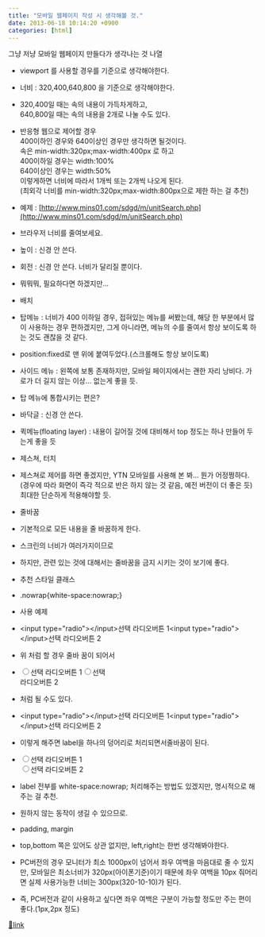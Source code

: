 ```yaml
---
title: "모바일 웹페이지 작성 시 생각해볼 것."
date: 2013-06-18 10:14:20 +0900
categories: [html]
---
```


그냥 저냥 모바일 웹페이지 만들다가 생각나는 것 나열

- viewport 를 사용할 경우를 기준으로 생각해야한다.
- 너비 : 320,400,640,800 을 기준으로 생각해야한다.
- 320,400일 때는 속의 내용이 가득차게하고,  
640,800일 때는 속의 내용을 2개로 나눌 수도 있다.
- 반응형 웹으로 제어할 경우  
400이하인 경우와 640이상인 경우만 생각하면 될것이다.  
속은 min-width:320px;max-width:400px 로 하고  
400이하일 경우는 width:100%   
640이상인 경우는 width:50%  
이렇게하면 너비에 따라서 1개씩 또는 2개씩 나오게 된다.  
(최외각 너비를 min-width:320px;max-width:800px으로 제한 하는 걸 추천)
- 예제 : [http://www.mins01.com/sdgd/m/unitSearch.php](http://www.mins01.com/sdgd/m/unitSearch.php)
- 브라우저 너비를 줄여보세요.




- 높이 : 신경 안 쓴다.
- 회전 : 신경 안 쓴다. 너비가 달리질 뿐이다.
- 뭐뭐뭐, 필요하다면 하겠지만...


- 배치
- 탑메뉴 : 너비가 400 이하일 경우, 접혀있는 메뉴를 써봤는데, 해당 한 부분에서 많이 사용하는 경우 편하겠지만, 그게 아니라면, 메뉴의 수를 줄여서 항상 보이도록 하는 것도 괜찮을 것 같다.
- position:fixed로 맨 위에 붙여두었다.(스크롤해도 항상 보이도록)

- 사이드 메뉴 : 왼쪽에 보통 존재하지만, 모바일 페이지에서는 괜한 자리 낭비다. 가로가 더 길지 않는 이상... 없는게 좋을 듯.
- 탑 메뉴에 통합시키는 편은?

- 바닥글 : 신경 안 쓴다.
- 퀵메뉴(floating layer) : 내용이 길어질 것에 대비해서 top 정도는 하나 만들어 두는게 좋을 듯

- 제스쳐, 터치
- 제스쳐로 제어를 하면 좋겠지만, YTN 모바일를 사용해 본 봐... 뭔가 어정쩡하다.  
(경우에 따라 화면이 즉각 적으로 반은 하지 않는 것 같음, 예전 버전이 더 좋은 듯)  
최대한 단순하게 적용해야할 듯.

- 줄바꿈
- 기본적으로 모든 내용을 줄 바꿈하게 한다.
- 스크린의 너비가 여러가지이므로

- 하지만, 관련 있는 것에 대해서는 줄바꿈을 금지 시키는 것이 보기에 좋다.
- 추천 스타일 클래스
- .nowrap{white-space:nowrap;}


- 사용 예제
- <label>&lt;input type="radio"&gt;&lt;/input&gt;선택 라디오버튼 1</label><label>&lt;input type="radio"&gt;&lt;/input&gt;선택 라디오버튼 2</label>
- 위 처럼 할 경우 줄바 꿈이 되어서
- <input type="radio"></input>선택 라디오버튼 1<input type="radio"></input>선택   
라디오버튼 2

- 처럼 될 수도 있다.

- <label class="nowrap">&lt;input type="radio"&gt;&lt;/input&gt;선택 라디오버튼 1</label><label class="nowrap">&lt;input type="radio"&gt;&lt;/input&gt;선택 라디오버튼 2</label>
- 이렇게 해주면 label을 하나의 덩어리로 처리되면서줄바꿈이 된다.
- <input type="radio"></input>선택 라디오버튼 1  
<input type="radio"></input>선택 라디오버튼 2

- label 전부를 white-space:nowrap; 처리해주는 방법도 있겠지만, 명시적으로 해주는 걸 추천.
- 원하지 않는 동작이 생길 수 있으므로.




- padding, margin
- top,bottom 쪽은 있어도 상관 없지만, left,right는 한번 생각해봐야한다.
- PC버전의 경우 모니터가 최소 1000px이 넘어서 좌우 여백을 마음대로 줄 수 있지만, 모바일은 최소너비가 320px(아이폰기준)이기 때문에 좌우 여백을 10px 줘머리면 실제 사용가능한 너비는 300px(320-10-10)가 된다.
- 즉, PC버전과 같이 사용하고 싶다면 좌우 여백은 구분이 가능할 정도만 주는 편이 좋다.(1px,2px 정도)





[🔗link](http://www.mins01.com/mh/tech/read/840)